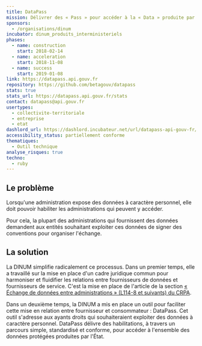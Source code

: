 ```yaml
---
title: DataPass
mission: Délivrer des « Pass » pour accéder à la « Data » produite par l'État.
sponsors:
  - /organisations/dinum
incubator: dinum_produits_interministeriels
phases:
  - name: construction
    start: 2018-02-14
  - name: acceleration
    start: 2018-11-08
  - name: success
    start: 2019-01-08
link: https://datapass.api.gouv.fr
repository: https://github.com/betagouv/datapass
stats: true
stats_url: https://datapass.api.gouv.fr/stats
contact: datapass@api.gouv.fr
usertypes:
  - collectivite-territoriale
  - entreprise
  - etat
dashlord_url: https://dashlord.incubateur.net/url/datapass-api-gouv-fr/
accessibility_status: partiellement conforme
thematiques:
  - Outil technique
analyse_risques: true
techno:
  - ruby
---
```

## Le problème

Lorsqu'une administration expose des données à caractère personnel, elle doit pouvoir habiliter les administrations qui peuvent y accéder.

Pour cela, la plupart des administrations qui fournissent des données demandent aux entités souhaitant exploiter ces données de signer des conventions pour organiser l'échange.


## La solution

La DINUM simplifie radicalement ce processus. Dans un premier temps, elle a travaillé sur la mise en place d'un cadre juridique commun pour harmoniser et fluidifier les relations entre fournisseurs de données et fournisseurs de service. C'est la mise en place de l'article de la section [« Échange de données entre administrations » (L114-8 et suivants) du CRPA](https://www.legifrance.gouv.fr/affichCode.do;jsessionid=EA87CA618644F6B9C1A66E4468F81BFD.tplgfr38s_3?idSectionTA=LEGISCTA000031367410&cidTexte=LEGITEXT000031366350&dateTexte=20161009).

Dans un deuxième temps, la DINUM a mis en place un outil pour faciliter cette mise en relation entre fournisseur et consommateur : DataPass. Cet outil s'adresse aux ayants droits qui souhaiteraient exploiter des données à caractère personnel. DataPass délivre des habilitations, à travers un parcours simple, standardisé et conforme, pour accéder à l'ensemble des données protégées produites par l'État.